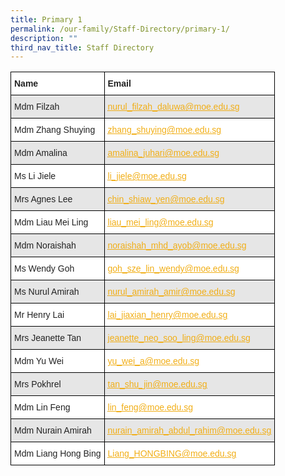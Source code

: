 ```yaml
---
title: Primary 1
permalink: /our-family/Staff-Directory/primary-1/
description: ""
third_nav_title: Staff Directory
---
```

<style type="text/css">
.tg  {border-collapse:collapse;border-spacing:0;}
.tg td{border-color:black;border-style:solid;border-width:1px;font-family:Arial, sans-serif;font-size:14px;
  overflow:hidden;padding:10px 5px;word-break:normal;}
.tg th{border-color:black;border-style:solid;border-width:1px;font-family:Arial, sans-serif;font-size:14px;
  font-weight:normal;overflow:hidden;padding:10px 5px;word-break:normal;}
.tg .tg-l2bf{background-color:#FFF;color:#222;font-weight:bold;text-align:left;vertical-align:top}
.tg .tg-h5mn{background-color:#E6E6E6;color:#222;text-align:left;vertical-align:middle}
.tg .tg-y5j8{background-color:#FFF;color:#F1AE16;text-align:left;text-decoration:underline;vertical-align:top}
.tg .tg-al0j{background-color:#E6E6E6;color:#F1AE16;text-align:left;text-decoration:underline;vertical-align:top}
.tg .tg-1ppo{background-color:#FFF;color:#222;text-align:left;vertical-align:middle}
</style>
<table class="tg">
<thead>
  <tr>
    <th class="tg-l2bf"><span style="font-weight:bold">Name</span></th>
    <th class="tg-l2bf"><span style="font-weight:bold">Email</span></th>
  </tr>
</thead>
<tbody>
  <tr>
    <td class="tg-h5mn">Mdm Filzah</td>
    <td class="tg-al0j"><a href="mailto:nurul_filzah_daluwa@moe.edu.sg"><span style="text-decoration:underline;color:#F1AE16;background-color:transparent">nurul_filzah_daluwa@moe.edu.sg</span></a></td>
  </tr>
  <tr>
    <td class="tg-1ppo">Mdm Zhang Shuying</td>
    <td class="tg-y5j8"><a href="mailto:zhang_shuying@moe.edu.sg"><span style="text-decoration:underline;color:#F1AE16;background-color:transparent">zhang_shuying@moe.edu.sg</span></a></td>
  </tr>
  <tr>
    <td class="tg-h5mn">Mdm Amalina</td>
    <td class="tg-al0j"><a href="mailto:amalina_juhari@moe.edu.sg"><span style="text-decoration:underline;color:#F1AE16;background-color:transparent">amalina_juhari@moe.edu.sg</span></a></td>
  </tr>
  <tr>
    <td class="tg-1ppo">Ms Li Jiele</td>
    <td class="tg-y5j8"><a href="mailto:li_jiele@moe.edu.sg"><span style="text-decoration:underline;color:#F1AE16;background-color:transparent">li_jiele@moe.edu.sg</span></a></td>
  </tr>
  <tr>
    <td class="tg-h5mn">Mrs Agnes Lee</td>
    <td class="tg-al0j"><a href="mailto:chin_shiaw_yen@moe.edu.sg"><span style="text-decoration:underline;color:#F1AE16;background-color:transparent">chin_shiaw_yen@moe.edu.sg</span></a></td>
  </tr>
  <tr>
    <td class="tg-1ppo">Mdm Liau Mei Ling</td>
    <td class="tg-y5j8"><a href="mailto:liau_mei_ling@moe.edu.sg"><span style="text-decoration:underline;color:#F1AE16;background-color:transparent">liau_mei_ling@moe.edu.sg</span></a></td>
  </tr>
  <tr>
    <td class="tg-h5mn">Mdm Noraishah</td>
    <td class="tg-al0j"><a href="mailto:noraishah_mhd_ayob@moe.edu.sg"><span style="text-decoration:underline;color:#F1AE16;background-color:transparent">noraishah_mhd_ayob@moe.edu.sg</span></a></td>
  </tr>
  <tr>
    <td class="tg-1ppo">Ms Wendy Goh</td>
    <td class="tg-y5j8"><a href="mailto:goh_sze_lin_wendy@moe.edu.sg"><span style="text-decoration:underline;color:#F1AE16;background-color:transparent">goh_sze_lin_wendy@moe.edu.sg</span></a></td>
  </tr>
  <tr>
    <td class="tg-h5mn">Ms Nurul Amirah</td>
    <td class="tg-al0j"><a href="mailto:nurul_amirah_amir@moe.edu.sg"><span style="text-decoration:underline;color:#F1AE16;background-color:transparent">nurul_amirah_amir@moe.edu.sg</span></a></td>
  </tr>
  <tr>
    <td class="tg-1ppo">Mr Henry Lai</td>
    <td class="tg-y5j8"><a href="mailto:lai_jiaxian_henry@moe.edu.sg"><span style="text-decoration:underline;color:#F1AE16;background-color:transparent">lai_jiaxian_henry@moe.edu.sg</span></a></td>
  </tr>
  <tr>
    <td class="tg-h5mn">Mrs Jeanette Tan</td>
    <td class="tg-al0j"><a href="mailto:jeanette_neo_soo_ling@moe.edu.sg"><span style="text-decoration:underline;color:#F1AE16;background-color:transparent">jeanette_neo_soo_ling@moe.edu.sg</span></a></td>
  </tr>
  <tr>
    <td class="tg-1ppo">Mdm Yu Wei</td>
    <td class="tg-y5j8"><a href="mailto:yu_wei_a@moe.edu.sg"><span style="text-decoration:underline;color:#F1AE16;background-color:transparent">yu_wei_a@moe.edu.sg</span></a></td>
  </tr>
  <tr>
    <td class="tg-h5mn">Mrs Pokhrel</td>
    <td class="tg-al0j"><a href="mailto:tan_shu_jin@moe.edu.sg"><span style="text-decoration:underline;color:#F1AE16;background-color:transparent">tan_shu_jin@moe.edu.sg</span></a></td>
  </tr>
  <tr>
    <td class="tg-1ppo">Mdm Lin Feng</td>
    <td class="tg-y5j8"><a href="mailto:lin_feng@moe.edu.sg"><span style="text-decoration:underline;color:#F1AE16;background-color:transparent">lin_feng@moe.edu.sg</span></a></td>
  </tr>
  <tr>
    <td class="tg-h5mn">Mdm Nurain Amirah</td>
    <td class="tg-al0j"><a href="mailto:nurain_amirah_abdul_rahim@moe.edu.sg"><span style="text-decoration:underline;color:#F1AE16;background-color:transparent">nurain_amirah_abdul_rahim@moe.edu.sg</span></a></td>
  </tr>
  <tr>
    <td class="tg-1ppo">Mdm Liang Hong Bing</td>
    <td class="tg-y5j8"><a href="mailto:Liang_HONGBING@moe.edu.sg"><span style="text-decoration:underline;color:#F1AE16;background-color:transparent">Liang_HONGBING@moe.edu.sg</span></a></td>
  </tr>
</tbody>
</table>